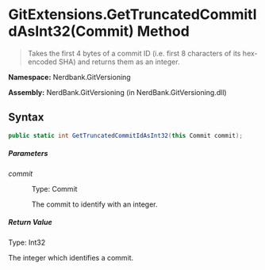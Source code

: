 # GitExtensions.GetTruncatedCommitIdAsInt32(Commit) Method
> Takes the first 4 bytes of a commit ID (i.e. first 8 characters of its hex-encoded SHA) and returns them as an integer.

**Namespace:** Nerdbank.GitVersioning

**Assembly:** NerdBank.GitVersioning (in NerdBank.GitVersioning.dll)
## Syntax
~~~~csharp
public static int GetTruncatedCommitIdAsInt32(this Commit commit);
~~~~
##### Parameters
*commit*

&nbsp;&nbsp;&nbsp;&nbsp;&nbsp;&nbsp;&nbsp;&nbsp;&nbsp;&nbsp;&nbsp;&nbsp;Type: Commit

&nbsp;&nbsp;&nbsp;&nbsp;&nbsp;&nbsp;&nbsp;&nbsp;&nbsp;&nbsp;&nbsp;&nbsp;The commit to identify with an integer.


##### Return Value
Type: Int32

The integer which identifies a commit.

